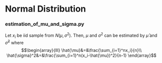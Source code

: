 # Normal Distribution

### estimation_of_mu_and_sigma.py

Let $x_i$ be iid sample from $N(\mu,\sigma^2)$.
Then, $\mu$ and $\sigma^2$ can be estimated by $\hat{\mu}$ and $\hat{\sigma}^2$
where 
$$\begin{array}{lll}
\hat{\mu}&=&\frac{\sum_{i=1}^nx_i}{n}\\
\hat{\sigma}^2&=&\frac{\sum_{i=1}^n(x_i-\hat{\mu})^2}{n-1}
\end{array}$$